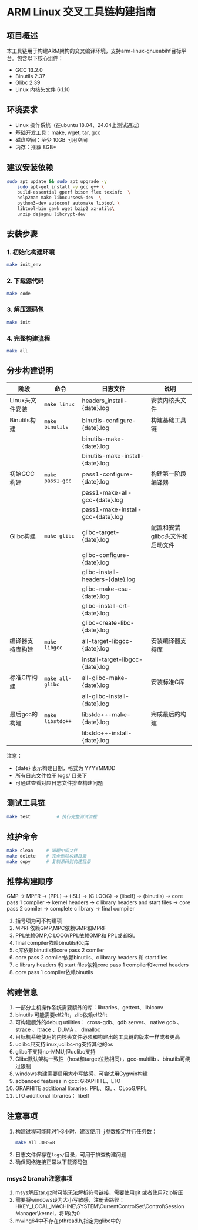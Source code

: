 # ARM Linux 交叉工具链构建指南

## 项目概述

本工具链用于构建ARM架构的交叉编译环境，支持arm-linux-gnueabihf目标平台。包含以下核心组件：

- GCC 13.2.0
- Binutils 2.37
- Glibc 2.39
- Linux 内核头文件 6.1.10

## 环境要求

- Linux 操作系统（在ubuntu 18.04、24.04上测试通过）
- 基础开发工具：make, wget, tar, gcc
- 磁盘空间：至少 10GB 可用空间
- 内存：推荐 8GB+

## 建议安装依赖

```bash
sudo apt update && sudo apt upgrade -y
	sudo apt-get install -y gcc g++ \
	build-essential gperf bison flex texinfo  \
	help2man make libncurses5-dev  \
	python3-dev autoconf automake libtool \
	libtool-bin gawk wget bzip2 xz-utils\
	unzip dejagnu libcrypt-dev
```

## 安装步骤

### 1. 初始化构建环境

```bash
make init_env
```

### 2. 下载源代码

```bash
make code
```

### 3. 解压源码包

```bash
make init
```

### 4. 完整构建流程

```bash
make all
```

## 分步构建说明


| 阶段             | 命令             | 日志文件                          | 说明                            |
| ---------------- | ---------------- | --------------------------------- | ------------------------------- |
| Linux头文件安装  | `make linux`     | headers_install-{date}.log        | 安装内核头文件                  |
| Binutils构建     | `make binutils`  | binutils-configure-{date}.log     | 构建基础工具链                  |
|                  |                  | binutils-make-{date}.log          |                                 |
|                  |                  | binutils-make-install-{date}.log  |                                 |
| 初始GCC构建      | `make pass1-gcc` | pass1-configure-{date}.log        | 构建第一阶段编译器              |
|                  |                  | pass1-make-all-gcc-{date}.log     |                                 |
|                  |                  | pass1-make-install-gcc-{date}.log |                                 |
| Glibc构建        | `make glibc`     | glibc-target-{date}.log           | 配置和安装glibc头文件和启动文件 |
|                  |                  | glibc-configure-{date}.log        |                                 |
|                  |                  | glibc-install-headers-{date}.log  |                                 |
|                  |                  | glibc-make-csu-{date}.log         |                                 |
|                  |                  | glibc-install-crt-{date}.log      |                                 |
|                  |                  | glibc-create-libc-{date}.log      |                                 |
| 编译器支持库构建 | `make libgcc`    | all-target-libgcc-{date}.log      | 安装编译器支持库                |
|                  |                  | install-target-libgcc-{date}.log  |                                 |
| 标准C库构建      | `make all-glibc` | all-glibc-make-{date}.log         | 安装标准C库                     |
|                  |                  | all-glibc-install-{date}.log      |                                 |
| 最后gcc的构建    | `make libstdc++` | libstdc++-make-{date}.log         | 完成最后的构建                  |
|                  |                  | libstdc++-install-{date}.log      |                                 |

注意：

- {date} 表示构建日期，格式为 YYYYMMDD
- 所有日志文件位于 logs/ 目录下
- 可通过查看对应日志文件排查构建问题

## 测试工具链

```bash
make test          # 执行完整测试流程
```

## 维护命令

```bash
make clean     # 清理中间文件
make delete    # 完全删除构建目录
make copy      # 复制源码到构建目录
```

## 推荐构建顺序

GMP -> MPFR -> (PPL) -> (ISL) -> (C LOOG) -> (libelf) -> (binutils) -> core pass 1 compiler -> kernel headers -> c library headers and start files -> core pass 2 comiler -> complete c library -> final compiler

1. 括号项为可不构建项
2. MPRF依赖GMP,MPC依赖GMP和MPRF
3. PPL依赖GMP,C LOOG/PPL依赖GMP和  PPL或者ISL
4. final compiler依赖binutils和c库
5. c库依赖binutils和core pass 2 comiler
6. core pass 2 comiler依赖binutils、c library headers 和 start files
7. c library headers 和 start files依赖core pass 1 compiler和kernel headers
8. core pass 1 compiler依赖binutils

## 构建信息

1. 一部分主机操作系统需要额外的库：libraries、gettext、libiconv
2. binutils 可能需要elf2flt，zlib依赖elf2flt
3. 可构建额外的debug utilities： cross-gdb、gdb server、 native gdb 、strace 、ltrace 、DUMA 、 dmalloc
4. 目标机系统使用的内核头文件必须和构建出的工具链的版本一样或者更高
5. uclibc只支持linux,uclibc-ng支持其他的os
6. glibc不支持no-MMU,但uclibc支持
7. Glibc默认架构一致性（host和target位数相同），gcc-multilib 、binutils可绕过限制
8. windows构建需要启用大小写敏感、可尝试用Cygwin构建
9. adbanced features in gcc: GRAPHITE、LTO
10. GRAPHITE additional libraries: PPL、ISL 、CLooG/PPL
11. LTO additional libraries： libelf

## 注意事项

1. 构建过程可能耗时1-3小时，建议使用`-j`参数指定并行任务数：
   ```bash
   make all JOBS=8
   ```
2. 日志文件保存在`logs/`目录，可用于排查构建问题
3. 确保网络连接正常以下载源码包

### msys2 branch注意事项

1. msys解压tar.gz时可能无法解析符号链接，需要使用git 或者使用7zip解压
2. 需要将windows设为大小写敏感，注册表路径：HKEY_LOCAL_MACHINE\SYSTEM\CurrentControlSet\Control\Session Manager\kernel，将1改为0
3. mwing64中不存在pthread.h,指定为glibc中的

